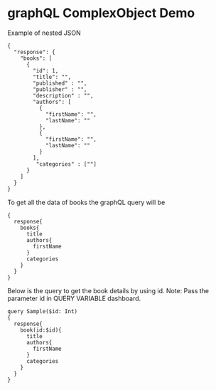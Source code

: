 # graphQL ComplexObject Demo

Example of nested JSON
```
{
  "response": {
    "books": [
      {
        "id": 1,
        "title": "",
        "published" : "",
        "publisher" : "",
        "description" : "",
        "authors": [
          {
            "firstName": "",
            "lastName": ""
          },
          {
            "firstName": "",
            "lastName": ""
          }
        ],
         "categories" : [""]
      }
    ]
  }
}
```

To get all the data of books the graphQL query will be 
```
{
  response{
    books{
      title
      authors{
        firstName
      }
      categories
    }
  }
}
```


Below is the query to get the book details by using id.
Note: Pass the parameter id in QUERY VARIABLE dashboard.
```
query Sample($id: Int)
{
  response{
    book(id:$id){
      title
      authors{
        firstName
      }
      categories
    }
  }
}
```